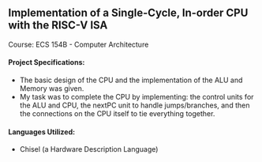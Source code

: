 ## Implementation of a Single-Cycle, In-order CPU with the RISC-V ISA

Course: ECS 154B - Computer Architecture

#### Project Specifications:
  - The basic design of the CPU and the implementation of the ALU and Memory was given.
  - My task was to complete the CPU by implementing: the control units for the ALU and CPU, the nextPC unit to handle jumps/branches, and then
the connections on the CPU itself to tie everything together.

#### Languages Utilized:
  - Chisel (a Hardware Description Language)
